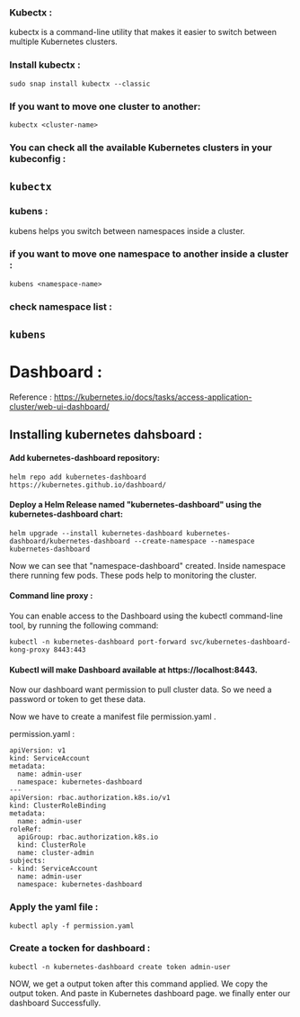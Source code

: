 ### Kubectx :
kubectx is a command-line utility that makes it easier to switch between multiple Kubernetes clusters.

### Install kubectx :
``` sudo snap install kubectx --classic ```
### If you want to move one cluster to another:
``` kubectx <cluster-name> ```
### You can check all the available Kubernetes clusters in your kubeconfig :
``` kubectx ```
--------------------------------------------------------------------
### kubens :
kubens helps you switch between namespaces inside a cluster.

### if you want to move one namespace to another inside a cluster :
``` kubens <namespace-name> ```
### check namespace list :
``` kubens ```
---------------------------------------------------------------------------------------------------------------------------------------------------------------------------------------------------------------------------------------------------------------------------------------------------------------------------------------------------------------------------------------------------------------------------------------------------------------------------------------------------------------------------------------------------------------------------------------------------------------------------------------------------------------------------------------------------------------------------------------------------------------------------------------------

# Dashboard :

Reference : https://kubernetes.io/docs/tasks/access-application-cluster/web-ui-dashboard/

## Installing kubernetes dahsboard :


#### Add kubernetes-dashboard repository: 
``` helm repo add kubernetes-dashboard https://kubernetes.github.io/dashboard/ ```
#### Deploy a Helm Release named "kubernetes-dashboard" using the kubernetes-dashboard chart:
``` helm upgrade --install kubernetes-dashboard kubernetes-dashboard/kubernetes-dashboard --create-namespace --namespace kubernetes-dashboard ```


Now we can see that "namespace-dashboard" created. Inside namespace there running few pods. These pods help to monitoring the cluster.

#### Command line proxy :
You can enable access to the Dashboard using the kubectl command-line tool, by running the following command:

``` kubectl -n kubernetes-dashboard port-forward svc/kubernetes-dashboard-kong-proxy 8443:443 ```

#### Kubectl will make Dashboard available at https://localhost:8443.

Now our dashboard want permission to pull cluster data. So we need a password or token to get these data.

Now we have to create a manifest file permission.yaml .


permission.yaml :

```
apiVersion: v1
kind: ServiceAccount
metadata:
  name: admin-user
  namespace: kubernetes-dashboard
---
apiVersion: rbac.authorization.k8s.io/v1
kind: ClusterRoleBinding
metadata:
  name: admin-user
roleRef:
  apiGroup: rbac.authorization.k8s.io
  kind: ClusterRole
  name: cluster-admin
subjects:
- kind: ServiceAccount
  name: admin-user
  namespace: kubernetes-dashboard
```

### Apply the yaml file :
``` kubectl aply -f permission.yaml ```

### Create a tocken for dashboard :
``` kubectl -n kubernetes-dashboard create token admin-user ```

NOW, we get a output token after this command applied. We copy the output token. And paste in Kubernetes dashboard page.
we finally enter our dashboard Successfully. 
